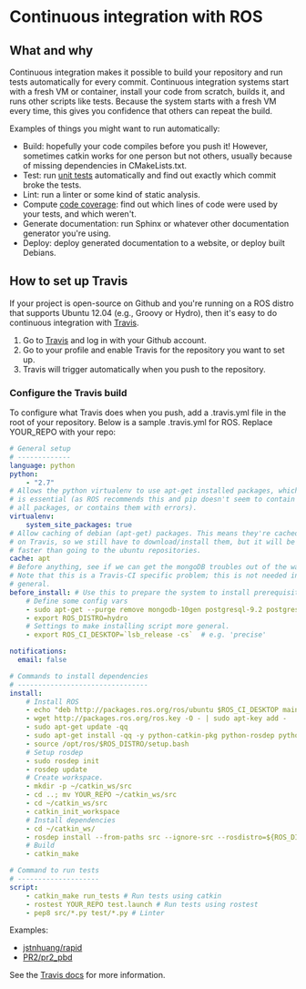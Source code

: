 # Continuous integration with ROS

## What and why
Continuous integration makes it possible to build your repository and run tests automatically for every commit. Continuous integration systems start with a fresh VM or container, install your code from scratch, builds it, and runs other scripts like tests. Because the system starts with a fresh VM every time, this gives you confidence that others can repeat the build.

Examples of things you might want to run automatically:
- Build: hopefully your code compiles before you push it! However, sometimes catkin works for one person but not others, usually because of missing dependencies in CMakeLists.txt.
- Test: run [unit tests](unit_testing.md) automatically and find out exactly which commit broke the tests.
- Lint: run a linter or some kind of static analysis.
- Compute [code coverage](code_coverage.md): find out which lines of code were used by your tests, and which weren't.
- Generate documentation: run Sphinx or whatever other documentation generator you're using.
- Deploy: deploy generated documentation to a website, or deploy built Debians.

## How to set up Travis
If your project is open-source on Github and you're running on a ROS distro that supports Ubuntu 12.04 (e.g., Groovy or Hydro), then it's easy to do continuous integration with [Travis](https://travis-ci.org/).

1. Go to [Travis](https://travis-ci.org/) and log in with your Github account.
2. Go to your profile and enable Travis for the repository you want to set up.
3. Travis will trigger automatically when you push to the repository.

### Configure the Travis build
To configure what Travis does when you push, add a .travis.yml file in the root of your repository. Below is a sample .travis.yml for ROS. Replace YOUR_REPO with your repo:
```yaml
# General setup
# -------------
language: python
python:
    - "2.7"
# Allows the python virtualenv to use apt-get installed packages, which
# is essential (as ROS recommends this and pip doesn't seem to contain
# all packages, or contains them with errors).
virtualenv:
    system_site_packages: true
# Allow caching of debian (apt-get) packages. This means they're cached
# on Travis, so we still have to download/install them, but it will be
# faster than going to the ubuntu repositories.
cache: apt
# Before anything, see if we can get the mongoDB troubles out of the way.
# Note that this is a Travis-CI specific problem; this is not needed in
# general.
before_install: # Use this to prepare the system to install prerequisites or dependencies
    # Define some config vars
    - sudo apt-get --purge remove mongodb-10gen postgresql-9.2 postgresql-contrib-9.2 postgresql-9.3 postgresql-contrib-9.3
    - export ROS_DISTRO=hydro
    # Settings to make installing script more general.
    - export ROS_CI_DESKTOP=`lsb_release -cs`  # e.g. 'precise'

notifications:
  email: false

# Commands to install dependencies
# --------------------------------
install:
    # Install ROS
    - echo "deb http://packages.ros.org/ros/ubuntu $ROS_CI_DESKTOP main" | sudo tee /etc/apt/sources.list.d/ros-latest.list
    - wget http://packages.ros.org/ros.key -O - | sudo apt-key add -
    - sudo apt-get update -qq
    - sudo apt-get install -qq -y python-catkin-pkg python-rosdep python-wstool ros-$ROS_DISTRO-catkin ros-$ROS_DISTRO-ros
    - source /opt/ros/$ROS_DISTRO/setup.bash
    # Setup rosdep
    - sudo rosdep init
    - rosdep update
    # Create workspace.
    - mkdir -p ~/catkin_ws/src
    - cd ..; mv YOUR_REPO ~/catkin_ws/src
    - cd ~/catkin_ws/src
    - catkin_init_workspace
    # Install dependencies
    - cd ~/catkin_ws/
    - rosdep install --from-paths src --ignore-src --rosdistro=${ROS_DISTRO} -y
    # Build
    - catkin_make

# Command to run tests
# --------------------
script:
    - catkin_make run_tests # Run tests using catkin
    - rostest YOUR_REPO test.launch # Run tests using rostest
    - pep8 src/*.py test/*.py # Linter
```

Examples:
- [jstnhuang/rapid](https://github.com/jstnhuang/rapid/blob/master/.travis.yml)
- [PR2/pr2_pbd](https://github.com/PR2/pr2_pbd/blob/groovy-devel/.travis.yml)

See the [Travis docs](http://docs.travis-ci.com/) for more information.
